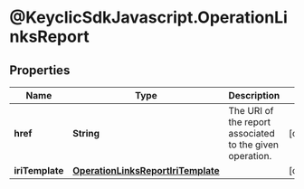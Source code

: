 # @KeyclicSdkJavascript.OperationLinksReport

## Properties
Name | Type | Description | Notes
------------ | ------------- | ------------- | -------------
**href** | **String** | The URI of the report associated to the given operation. | [optional] 
**iriTemplate** | [**OperationLinksReportIriTemplate**](OperationLinksReportIriTemplate.md) |  | [optional] 


